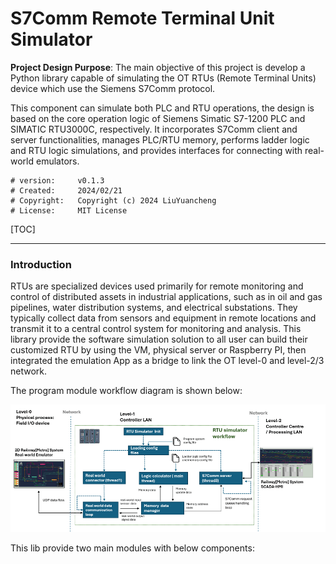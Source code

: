 # S7Comm Remote Terminal Unit Simulator 

**Project Design Purpose**: The main objective of this project is develop a  Python library capable of simulating the OT RTUs (Remote Terminal Units) device which use the Siemens S7Comm protocol. 

This component can simulate both PLC and RTU operations, the design is based on the core operation logic of Siemens Simatic S7-1200 PLC and SIMATIC RTU3000C, respectively. It incorporates S7Comm client and server functionalities, manages PLC/RTU memory, performs ladder logic and RTU logic simulations, and provides interfaces for connecting with real-world emulators.

```
# version:     v0.1.3
# Created:     2024/02/21
# Copyright:   Copyright (c) 2024 LiuYuancheng
# License:     MIT License
```

[TOC]

------

### Introduction 

RTUs are specialized devices used primarily for remote monitoring and control of distributed assets in industrial applications, such as in oil and gas pipelines, water distribution systems, and electrical substations. They typically collect data from sensors and equipment in remote locations and transmit it to a central control system for monitoring and analysis. This library provide the software simulation solution to all user can build their customized RTU by using the VM, physical server or Raspberry PI, then integrated the emulation App as a bridge to link the OT level-0 and level-2/3 network.

The program module workflow diagram is shown below:

![](../doc/img/rtuWorkflow.png)

This lib provide two main modules with below components:

 

 

